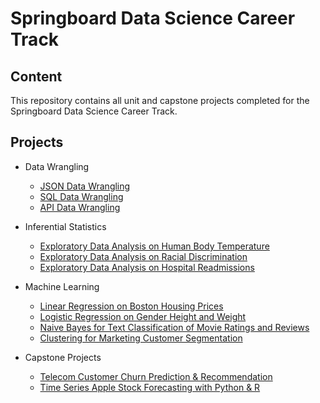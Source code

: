 # Springboard Data Science Career Track

## Content

This repository contains all unit and capstone projects completed for the Springboard Data Science Career Track.

## Projects

- Data Wrangling
  + [JSON Data Wrangling](https://github.com/SergioGutz/Springboard-Projects/blob/master/Data%20Wrangling%20Projects/sliderule_dsi_json_exercise.ipynb)
  + [SQL Data Wrangling](https://github.com/SergioGutz/Springboard-Projects/blob/master/Data%20Wrangling%20Projects/1520094343_sql_project.sql)
  + [API Data Wrangling](https://github.com/SergioGutz/Springboard-Projects/blob/master/Data%20Wrangling%20Projects/api_data_wrangling_mini_project.ipynb)
  
- Inferential Statistics
  + [Exploratory Data Analysis on Human Body Temperature](https://github.com/SergioGutz/Springboard-Projects/blob/master/Inferential%20Statistics%20Projects/sliderule_dsi_inferential_statistics_exercise_1.ipynb)
  + [Exploratory Data Analysis on Racial Discrimination](https://github.com/SergioGutz/Springboard-Projects/blob/master/Inferential%20Statistics%20Projects/sliderule_dsi_inferential_statistics_exercise_2.ipynb)
  + [Exploratory Data Analysis on Hospital Readmissions](https://github.com/SergioGutz/Springboard-Projects/blob/master/Inferential%20Statistics%20Projects/sliderule_dsi_inferential_statistics_exercise_3.ipynb)
  
- Machine Learning
  + [Linear Regression on Boston Housing Prices](https://github.com/SergioGutz/Springboard-Projects/blob/master/Machine%20Learning%20Projects/Mini_Project_Linear_Regression.ipynb)
  + [Logistic Regression on Gender Height and Weight](https://github.com/SergioGutz/Springboard-Projects/blob/master/Machine%20Learning%20Projects/Mini_Project_Logistic_Regression.ipynb)
  + [Naive Bayes for Text Classification of Movie Ratings and Reviews](https://github.com/SergioGutz/Springboard-Projects/blob/master/Machine%20Learning%20Projects/Mini_Project_Naive_Bayes.ipynb)
  + [Clustering for Marketing Customer Segmentation](https://github.com/SergioGutz/Springboard-Projects/blob/master/Machine%20Learning%20Projects/Mini_Project_Clustering.ipynb)

- Capstone Projects
  + [Telecom Customer Churn Prediction & Recommendation](https://github.com/SergioGutz/Springboard-Projects/tree/master/Capstone%20Project%201)
  + [Time Series Apple Stock Forecasting with Python & R](https://github.com/SergioGutz/Springboard-Projects/tree/master/Capstone%20Project%202)
